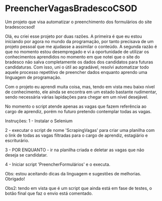 # PreencherVagasBradescoCSOD
Um projeto que visa automatizar o preenchimento dos formulários do site bradescocsod!

  Olá, eu criei esse projeto por duas razões. A primeira é que eu estou iniciando por agora no mundo da programação, por tanto precisava de um projeto pessoal que me ajudasse a assimilar o conteúdo. A segunda razão é que no momento estou desempregado e vi a oportunidade de utilizar os conhecimentos aprendidos no momento em que notei que o site do bradesco não salva completamente os dados dos candidatos para futuras candidaturas. Com isso, uni o útil ao agradável, resolvi automatizar todo aquele processo repetitivo de preencher dados enquanto aprendo uma linguagem de programação.

  Com o projeto eu aprendi muita coisa, mas, tendo em vista meu baixo nível de conhecimento, ele ainda se encontra em um estado bastante rudimentar, sendo necessária várias lapidações para chegar em um nível desejável.

  No momento o script atende apenas as vagas que fazem referência ao cargo de aprendiz, porém no futuro pretendo contemplar todas as vagas.

Instruções:
1 - Instalar o Selenium

2 - executar o script de nome 'ScrapingVagas' para criar uma planilha com o link de todas as vagas filtradas para o cargo de aprendiz, estagiário e escriturário.

3 - POR ENQUANTO - ir na planilha criada e deletar as vagas que não deseja se candidatar.

4 - Iniciar script 'PreencherFormulários' e o executa.

Obs: estou aceitando dicas da linguagem e sugestões de melhorias. Obrigado!

Obs2: tendo em vista que é um script que ainda está em fase de testes, o botão final que faz o envio está comentado.
